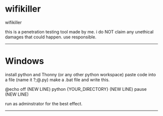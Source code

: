 # wifikiller
wifikiller

this is a penetration testing tool made by me. i do NOT claim any unethical damages that could happen. 
use responsible.


____________________________________________________________________________________________________________________
# Windows
install python and Thonny (or any other python workspace)
paste code into a file (name it ?;@.py)
make a .bat file and write this.

@echo off (NEW LINE)
python {YOUR_DIRECTORY} (NEW LINE)
pause (NEW LINE)

run as adminstrator for the best effect.
_____________________________________________________________________________________________________________________
